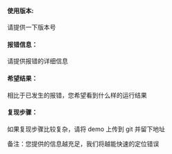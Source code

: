 #### 使用版本:
请提供一下版本号


#### 报错信息：
请提供报错的详细信息


#### 希望结果：
相比于已发生的报错，您希望看到什么样的运行结果


#### 复现步骤：
如果复现步骤比较复杂，请将 demo 上传到 git 并留下地址


备注：您提供的信息越充足，我们将越能快速的定位错误 

